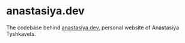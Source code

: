 # anastasiya.dev

The codebase behind [anastasiya.dev](https://anastasiya.dev/), personal website of Anastasiya Tyshkavets.
